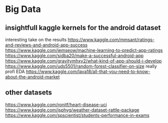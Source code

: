 # Big Data

## insightfull kaggle kernels for the android dataset
interesting take on the results
https://www.kaggle.com/mmsant/ratings-and-reviews-and-android-app-success 
https://www.kaggle.com/jemseow/machine-learning-to-predict-app-ratings
https://www.kaggle.com/sidba20/make-a-successful-android-app
https://www.kaggle.com/gravitymhxy2/what-kind-of-app-should-i-develop
https://www.kaggle.com/uds5501/random-forest-classifier-on-size
really profi EDA
https://www.kaggle.com/lava18/all-that-you-need-to-know-about-the-android-market

## other datasets
https://www.kaggle.com/ronitf/heart-disease-uci
https://www.kaggle.com/jsphyg/weather-dataset-rattle-package
https://www.kaggle.com/spscientist/students-performance-in-exams